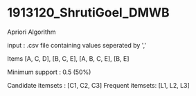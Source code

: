 # 1913120_ShrutiGoel_DMWB
Apriori Algorithm

input : .csv file containing values seperated by ','

Items
[A, C, D],
[B, C, E],
[A, B, C, E],
[B, E]

Minimum support : 0.5 (50%)

Candidate itemsets : [C1, C2, C3]
Frequent itemsets: [L1, L2, L3]

